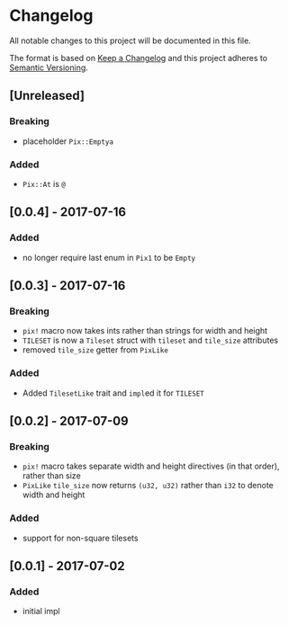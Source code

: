 # Changelog
All notable changes to this project will be documented in this file.

The format is based on [Keep a Changelog](http://keepachangelog.com/en/1.0.0/)
and this project adheres to [Semantic Versioning](http://semver.org/spec/v2.0.0.html).

## [Unreleased]

### Breaking
- placeholder `Pix::Emptya`

### Added
- `Pix::At` is `@`

## [0.0.4] - 2017-07-16

### Added
- no longer require last enum in `Pix1` to be `Empty`

## [0.0.3] - 2017-07-16

### Breaking
- `pix!` macro now takes ints rather than strings for width and height
- `TILESET` is now a `Tileset` struct with `tileset` and `tile_size` attributes
- removed `tile_size` getter from `PixLike`

### Added
- Added `TilesetLike` trait and `impl`ed it for `TILESET`

## [0.0.2] - 2017-07-09

### Breaking
- `pix!` macro takes separate width and height directives (in that order), rather than size
- `PixLike` `tile_size` now returns `(u32, u32)` rather than `i32` to denote width and height

### Added
- support for non-square tilesets

## [0.0.1] - 2017-07-02

### Added
- initial impl
